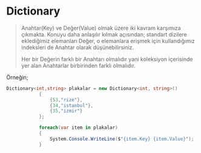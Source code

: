 # Dictionary

> Anahtar(Key) ve Değer(Value) olmak üzere iki kavram karşımıza çıkmakta. Konuyu daha anlaşılır kılmak açısından; standart dizilere eklediğimiz elemanları Değer, o elemanlara erişmek için kullandığımız indeksleri de Anahtar olarak düşünebilirsiniz.
>
> Her bir Değerin farklı bir Anahtarı olmalıdır yani koleksiyon içerisinde yer alan Anahtarlar birbirinden farklı olmalıdır.

Örneğin;

```c#
Dictionary<int,string> plakalar = new Dictionary<int, string>()
            {
                {53,"rize"},
                {34,"istanbul"},
                {35,"izmir"}
            };

            foreach(var item in plakalar)
            {
                System.Console.WriteLine($"{item.Key} {item.Value}");
            }
```

